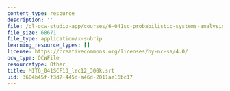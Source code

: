 ```yaml
---
content_type: resource
description: ''
file: /ol-ocw-studio-app/courses/6-041sc-probabilistic-systems-analysis-and-applied-probability-fall-2013/3604b45ff3d7445da46d2011ae16bc17_MIT6_041SCF13_lec12_300k.srt
file_size: 68671
file_type: application/x-subrip
learning_resource_types: []
license: https://creativecommons.org/licenses/by-nc-sa/4.0/
ocw_type: OCWFile
resourcetype: Other
title: MIT6_041SCF13_lec12_300k.srt
uid: 3604b45f-f3d7-445d-a46d-2011ae16bc17
---
```

